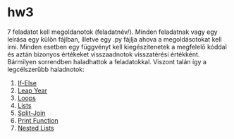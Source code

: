# hw3

7 feladatot kell megoldanotok (feladatnév/). Minden feladatnak vagy egy leírása egy külön fájlban, illetve egy .py fájlja ahova a megoldásotokat kell írni. Minden esetben egy függvényt kell kiegészítenetek a megfelelő kóddal és aztán bizonyos értékeket visszaadnotok visszatérési értékként.
Bármilyen sorrendben haladhattok a feladatokkal. Viszont talán így a legcélszerűbb haladnotok:

1. [If-Else](if_else/description.md)
2. [Leap Year](leap_year/description.md)
3. [Loops](loops/description.md)
4. [Lists](lists/description.md)
5. [Split-Join](split_join/description.md)
6. [Print Function](print_function/description.md)
7. [Nested Lists](nested_lists/description.md)

